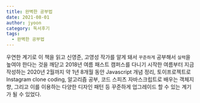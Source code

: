 ```yaml
---
title: 완벽한 공부법
date: 2021-08-01
author: jyoon
category: 독서후기
tags:
  - 완벽한 공부법
---
```


우연한 계기로 이 책을 읽고 신영준, 고영성 작가를 알게 돼서 `꾸준하게` 공부해서 `실력`을 높여야 한다는 것을 깨닫고 2018년 여름 패스트 캠퍼스를 다니기 시작한 여름부터 지금 작성하는 2020년 2월까지 약 1년 8개월 동안 Javascript 개념 정리, 토이프로젝트로 Instagram clone coding, 알고리즘 공부, 코드 스피츠 자바스크립트로 배우는 객체지향, 그리고 이를 이용하는 다양한 디자인 패턴 등 꾸준하게 업그레이드 할 수 있는 계기가 될 수 있었다.
